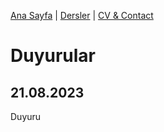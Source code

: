 [Ana Sayfa](index.md) | [Dersler](dersler/index.md) | [CV & Contact](cv-contact.md)

# Duyurular
## 21.08.2023
Duyuru




